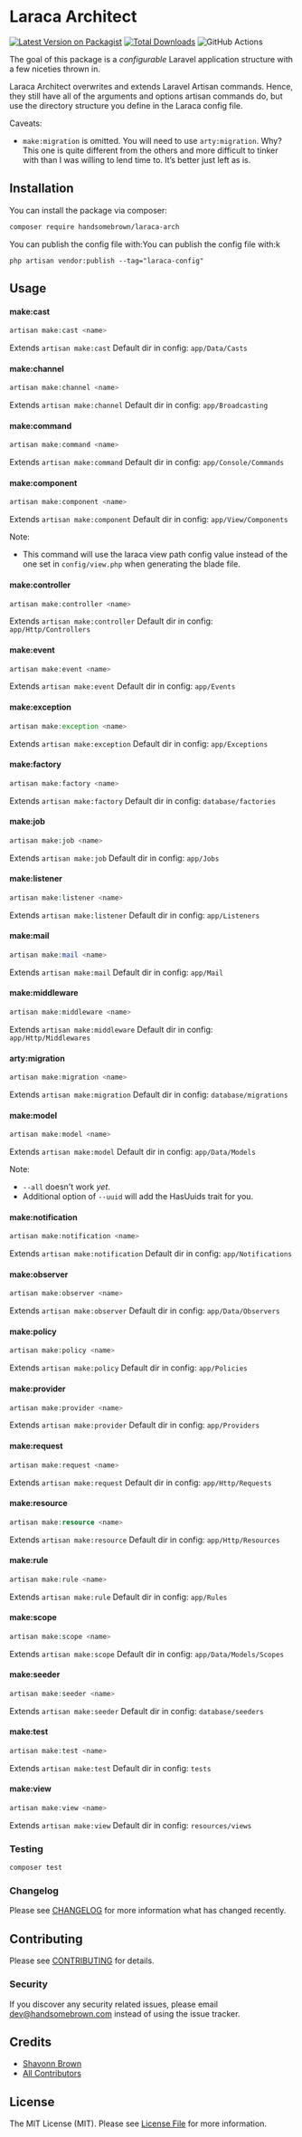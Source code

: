 # Laraca Architect

[![Latest Version on Packagist](https://img.shields.io/packagist/v/handsomebrown/laraca.svg?style=flat-square)](https://packagist.org/packages/handsomebrown/laraca)
[![Total Downloads](https://img.shields.io/packagist/dt/handsomebrown/laraca.svg?style=flat-square)](https://packagist.org/packages/handsomebrown/laraca)
![GitHub Actions](https://github.com/handsomebrown/laraca/actions/workflows/main.yml/badge.svg)

The goal of this package is a _configurable_ Laravel application structure with a few niceties thrown in.

Laraca Architect overwrites and extends Laravel Artisan commands. Hence, they still have all of the arguments and options artisan commands do, but use the directory structure you define in the Laraca config file.

Caveats:

-   `make:migration` is omitted. You will need to use `arty:migration`. Why? This one is quite different from the others and more difficult to tinker with than I was willing to lend time to. It’s better just left as is.

## Installation

You can install the package via composer:

```bash
composer require handsomebrown/laraca-arch
```

You can publish the config file with:You can publish the config file with:k

```
php artisan vendor:publish --tag="laraca-config"
```

## Usage

#### make:cast

```php
artisan make:cast <name>
```

Extends `artisan make:cast`
Default dir in config: `app/Data/Casts`

#### make:channel

```php
artisan make:channel <name>
```

Extends `artisan make:channel`
Default dir in config: `app/Broadcasting`

#### make:command

```php
artisan make:command <name>
```

Extends `artisan make:command`
Default dir in config: `app/Console/Commands`

#### make:component

```php
artisan make:component <name>
```

Extends `artisan make:component`
Default dir in config: `app/View/Components`

Note:

-   This command will use the laraca view path config value instead of the one set in `config/view.php` when generating the blade file.

#### make:controller

```php
artisan make:controller <name>
```

Extends `artisan make:controller`
Default dir in config: `app/Http/Controllers`

#### make:event

```php
artisan make:event <name>
```

Extends `artisan make:event`
Default dir in config: `app/Events`

#### make:exception

```php
artisan make:exception <name>
```

Extends `artisan make:exception`
Default dir in config: `app/Exceptions`

#### make:factory

```php
artisan make:factory <name>
```

Extends `artisan make:factory`
Default dir in config: `database/factories`

#### make:job

```php
artisan make:job <name>
```

Extends `artisan make:job`
Default dir in config: `app/Jobs`

#### make:listener

```php
artisan make:listener <name>
```

Extends `artisan make:listener`
Default dir in config: `app/Listeners`

#### make:mail

```php
artisan make:mail <name>
```

Extends `artisan make:mail`
Default dir in config: `app/Mail`

#### make:middleware

```php
artisan make:middleware <name>
```

Extends `artisan make:middleware`
Default dir in config: `app/Http/Middlewares`

#### arty:migration

```php
artisan make:migration <name>
```

Extends `artisan make:migration`
Default dir in config: `database/migrations`

#### make:model

```php
artisan make:model <name>
```

Extends `artisan make:model`
Default dir in config: `app/Data/Models`

Note:

-   `--all` doesn't work _yet_.
-   Additional option of `--uuid` will add the HasUuids trait for you.

#### make:notification

```php
artisan make:notification <name>
```

Extends `artisan make:notification`
Default dir in config: `app/Notifications`

#### make:observer

```php
artisan make:observer <name>
```

Extends `artisan make:observer`
Default dir in config: `app/Data/Observers`

#### make:policy

```php
artisan make:policy <name>
```

Extends `artisan make:policy`
Default dir in config: `app/Policies`

#### make:provider

```php
artisan make:provider <name>
```

Extends `artisan make:provider`
Default dir in config: `app/Providers`

#### make:request

```php
artisan make:request <name>
```

Extends `artisan make:request`
Default dir in config: `app/Http/Requests`

#### make:resource

```php
artisan make:resource <name>
```

Extends `artisan make:resource`
Default dir in config: `app/Http/Resources`

#### make:rule

```php
artisan make:rule <name>
```

Extends `artisan make:rule`
Default dir in config: `app/Rules`

#### make:scope

```php
artisan make:scope <name>
```

Extends `artisan make:scope`
Default dir in config: `app/Data/Models/Scopes`

#### make:seeder

```php
artisan make:seeder <name>
```

Extends `artisan make:seeder`
Default dir in config: `database/seeders`

#### make:test

```php
artisan make:test <name>
```

Extends `artisan make:test`
Default dir in config: `tests`

#### make:view

```php
artisan make:view <name>
```

Extends `artisan make:view`
Default dir in config: `resources/views`

### Testing

```bash
composer test
```

### Changelog

Please see [CHANGELOG](CHANGELOG.md) for more information what has changed recently.

## Contributing

Please see [CONTRIBUTING](CONTRIBUTING.md) for details.

### Security

If you discover any security related issues, please email dev@handsomebrown.com instead of using the issue tracker.

## Credits

-   [Shavonn Brown](https://github.com/handsomebrown)
-   [All Contributors](../../contributors)

## License

The MIT License (MIT). Please see [License File](LICENSE.md) for more information.

